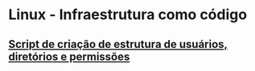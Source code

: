 # Linux - Infraestrutura como código

## [Script de criação de estrutura de usuários, diretórios e permissões](https://docs.google.com/presentation/d/1_vwPcBh7YUhUfu37lAUYQqhhP8LMmPHRCXo1Bc7czTs/edit#slide=id.p3)
